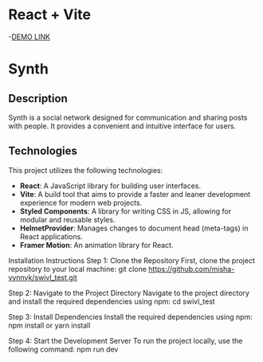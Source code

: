 # React + Vite

-[DEMO LINK](https://misha-vynnyk.github.io/swivl_test)

# Synth

## Description
Synth is a social network designed for communication and sharing posts with people. It provides a convenient and intuitive interface for users.

## Technologies
This project utilizes the following technologies:
- **React**: A JavaScript library for building user interfaces.
- **Vite**: A build tool that aims to provide a faster and leaner development experience for modern web projects.
- **Styled Components**: A library for writing CSS in JS, allowing for modular and reusable styles.
- **HelmetProvider**: Manages changes to document head (meta-tags) in React applications.
- **Framer Motion**: An animation library for React.

Installation Instructions
Step 1: Clone the Repository
  First, clone the project repository to your local machine:
  git clone https://github.com/misha-vynnyk/swivl_test.git

Step 2: Navigate to the Project Directory
  Navigate to the project directory and install the required dependencies using npm:
  cd swivl_test

Step 3: Install Dependencies
  Install the required dependencies using npm:
  npm install
  or
  yarn install

Step 4: Start the Development Server
  To run the project locally, use the following command:
  npm run dev
